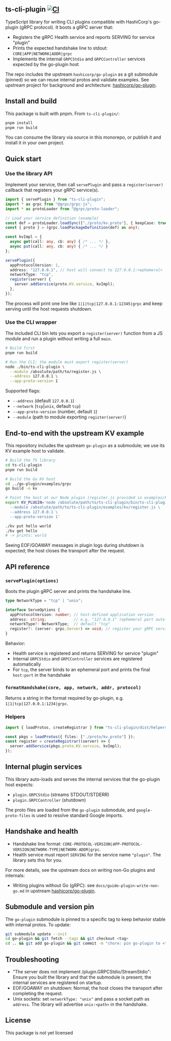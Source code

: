 ## ts-cli-plugin [![CI](https://github.com/mike-north/ts-cli-grpc-plugin/actions/workflows/ci.yml/badge.svg)](https://github.com/mike-north/ts-cli-grpc-plugin/actions/workflows/ci.yml)

TypeScript library for writing CLI plugins compatible with HashiCorp's go-plugin (gRPC protocol). It boots a gRPC server that:

- Registers the gRPC Health service and reports SERVING for service "plugin"
- Prints the expected handshake line to stdout: `CORE|APP|NETWORK|ADDR|grpc`
- Implements the internal `GRPCStdio` and `GRPCController` services expected by the go-plugin host

The repo includes the upstream `hashicorp/go-plugin` as a git submodule (pinned) so we can reuse internal protos and validate examples. See upstream project for background and architecture: [hashicorp/go-plugin](https://github.com/hashicorp/go-plugin).


## Install and build

This package is built with pnpm. From `ts-cli-plugin/`:

```bash
pnpm install
pnpm run build
```

You can consume the library via source in this monorepo, or publish it and install it in your own project.


## Quick start

### Use the library API

Implement your service, then call `servePlugin` and pass a `register(server)` callback that registers your gRPC service(s).

```ts
import { servePlugin } from "ts-cli-plugin";
import * as grpc from "@grpc/grpc-js";
import * as protoLoader from "@grpc/proto-loader";

// Load your service definition (example)
const def = protoLoader.loadSync(["./proto/kv.proto"], { keepCase: true, longs: String, enums: String, defaults: true, oneofs: true });
const { proto } = (grpc.loadPackageDefinition(def) as any);

const kvImpl = {
  async get(call: any, cb: any) { /* ... */ },
  async put(call: any, cb: any) { /* ... */ }
};

servePlugin({
  appProtocolVersion: 1,
  address: "127.0.0.1", // host will connect to 127.0.0.1:<ephemeral>
  networkType: "tcp",
  register(server) {
    server.addService(proto.KV.service, kvImpl);
  },
});
```

The process will print one line like `1|1|tcp|127.0.0.1:12345|grpc` and keep serving until the host requests shutdown.

### Use the CLI wrapper

The included CLI bin lets you export a `register(server)` function from a JS module and run a plugin without writing a full `main`.

```bash
# Build first
pnpm run build

# Run the CLI; the module must export register(server)
node ./bin/ts-cli-plugin \
  --module /absolute/path/to/register.js \
  --address 127.0.0.1 \
  --app-proto-version 1
```

Supported flags:
- `--address` (default `127.0.0.1`)
- `--network` (`tcp`|`unix`, default `tcp`)
- `--app-proto-version` (number, default `1`)
- `--module` (path to module exporting `register(server)`)


## End-to-end with the upstream KV example

This repository includes the upstream `go-plugin` as a submodule; we use its KV example host to validate.

```bash
# Build the TS library
cd ts-cli-plugin
pnpm run build

# Build the Go KV host
cd ../go-plugin/examples/grpc
go build -o kv

# Point the host at our Node plugin (register.js provided in examples/kv)
export KV_PLUGIN='node /absolute/path/to/ts-cli-plugin/bin/ts-cli-plugin \
  --module /absolute/path/to/ts-cli-plugin/examples/kv/register.js \
  --address 127.0.0.1 \
  --app-proto-version 1'

./kv put hello world
./kv get hello
# -> prints: world
```

Seeing EOF/GOAWAY messages in plugin logs during shutdown is expected; the host closes the transport after the request.


## API reference

### `servePlugin(options)`

Boots the plugin gRPC server and prints the handshake line.

```ts
type NetworkType = "tcp" | "unix";

interface ServeOptions {
  appProtocolVersion: number; // host-defined application version
  address: string;            // e.g. "127.0.0.1" (ephemeral port auto-assigned) or unix socket path
  networkType?: NetworkType;  // default "tcp"
  register?: (server: grpc.Server) => void; // register your gRPC services
}
```

Behavior:
- Health service is registered and returns SERVING for service "plugin"
- Internal `GRPCStdio` and `GRPCController` services are registered automatically
- For `tcp`, the server binds to an ephemeral port and prints the final `host:port` in the handshake

### `formatHandshake(core, app, network, addr, protocol)`

Returns a string in the format required by go-plugin, e.g. `1|1|tcp|127.0.0.1:1234|grpc`.

### Helpers

```ts
import { loadProtos, createRegistrar } from "ts-cli-plugin/dist/helpers";

const pkgs = loadProtos({ files: ["./proto/kv.proto"] });
const register = createRegistrar((server) => {
  server.addService(pkgs.proto.KV.service, kvImpl);
});
```


## Internal plugin services

This library auto-loads and serves the internal services that the go-plugin host expects:

- `plugin.GRPCStdio` (streams STDOUT/STDERR)
- `plugin.GRPCController` (shutdown)

The proto files are loaded from the `go-plugin` submodule, and `google-proto-files` is used to resolve standard Google imports.


## Handshake and health

- Handshake line format: `CORE-PROTOCOL-VERSION|APP-PROTOCOL-VERSION|NETWORK-TYPE|NETWORK-ADDR|grpc`.
- Health service must report `SERVING` for the service name `"plugin"`. The library sets this for you.

For more details, see the upstream docs on writing non-Go plugins and internals:
- Writing plugins without Go (gRPC): see `docs/guide-plugin-write-non-go.md` in upstream [hashicorp/go-plugin](https://github.com/hashicorp/go-plugin).


## Submodule and version pin

The `go-plugin` submodule is pinned to a specific tag to keep behavior stable with internal protos. To update:

```bash
git submodule update --init
cd go-plugin && git fetch --tags && git checkout <tag>
cd .. && git add go-plugin && git commit -m "chore: pin go-plugin to <tag>"
```


## Troubleshooting

- "The server does not implement /plugin.GRPCStdio/StreamStdio": Ensure you built the library and that the submodule is present; the internal services are registered on startup.
- EOF/GOAWAY on shutdown: Normal; the host closes the transport after completing the request.
- Unix sockets: set `networkType: "unix"` and pass a socket path as `address`. The library will advertise `unix:<path>` in the handshake.


## License

This package is not yet licensed

